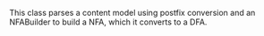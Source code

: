 This class parses a content model using postfix conversion and an NFABuilder to build a NFA, which it converts to a DFA.
